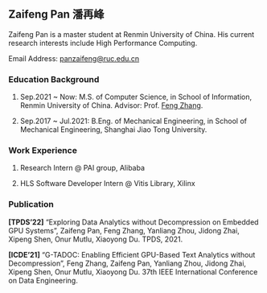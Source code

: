 ## Zaifeng Pan 潘再峰

Zaifeng Pan is a master student at Renmin University of China. His current research interests include High Performance Computing.

Email Address: [panzaifeng@ruc.edu.cn](panzaifeng@ruc.edu.cn)

### Education Background

1. Sep.2021 ~ Now: M.S. of Computer Science, in School of Information, Renmin University of China. Advisor: Prof. [Feng Zhang](https://fengzhangcs.github.io/).

2. Sep.2017 ~ Jul.2021: B.Eng. of Mechanical Engineering, in School of Mechanical Engineering, Shanghai Jiao Tong University.

### Work Experience

1. Research Intern @ PAI group, Alibaba

2. HLS Software Developer Intern @ Vitis Library, Xilinx

### Publication

**\[TPDS’22\]** “Exploring Data Analytics without Decompression on Embedded GPU Systems”, Zaifeng Pan, Feng Zhang, Yanliang Zhou, Jidong Zhai, Xipeng Shen, Onur Mutlu, Xiaoyong Du. TPDS, 2021.

**\[ICDE’21\]** “G-TADOC: Enabling Efficient GPU-Based Text Analytics without Decompression”, Feng Zhang, Zaifeng Pan, Yanliang Zhou, Jidong Zhai, Xipeng Shen, Onur Mutlu, Xiaoyong Du. 37th IEEE International Conference on Data Engineering.
